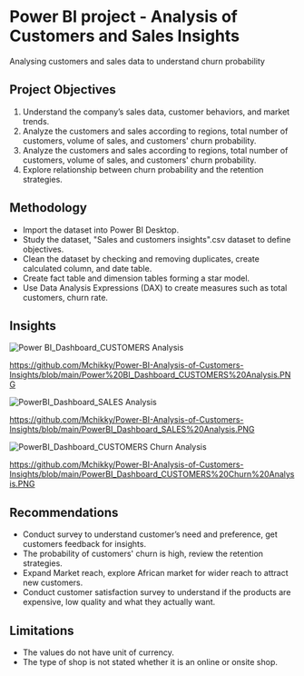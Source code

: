 # Power BI project - Analysis of Customers and Sales Insights
Analysing customers and sales data to understand churn probability 

## Project Objectives
1. Understand the company’s sales data, customer behaviors, and market trends.
2. Analyze the customers and sales according to  regions, total number of customers, volume of sales, and customers' churn probability.
3. Analyze the customers and sales according to  regions, total number of customers, volume of sales, and customers' churn probability.
4. Explore relationship between churn probability and the retention strategies.
   
## Methodology
- Import the dataset into Power BI Desktop. 
- Study the dataset, "Sales and customers insights".csv dataset to define objectives.
- Clean the dataset by checking and removing duplicates, create calculated column, and date table. 
- Create fact table and dimension tables forming a star model. 
- Use Data Analysis Expressions (DAX) to create measures such as total customers, churn rate.
  
## Insights

![Power BI_Dashboard_CUSTOMERS Analysis](https://github.com/user-attachments/assets/ae942ad6-def5-4eab-9eba-267aa3ff6d65)

https://github.com/Mchikky/Power-BI-Analysis-of-Customers-Insights/blob/main/Power%20BI_Dashboard_CUSTOMERS%20Analysis.PNG

![PowerBI_Dashboard_SALES Analysis](https://github.com/user-attachments/assets/b1b33aa5-33b0-4d93-9caf-07908c9ab520)

https://github.com/Mchikky/Power-BI-Analysis-of-Customers-Insights/blob/main/PowerBI_Dashboard_SALES%20Analysis.PNG

![PowerBI_Dashboard_CUSTOMERS Churn Analysis](https://github.com/user-attachments/assets/20ab18df-015b-497b-b8a4-ebcc0c2e6ea7)

https://github.com/Mchikky/Power-BI-Analysis-of-Customers-Insights/blob/main/PowerBI_Dashboard_CUSTOMERS%20Churn%20Analysis.PNG

## Recommendations
- Conduct survey to understand customer’s need and preference, get customers feedback for insights. 
- The probability of customers' churn is high, review the retention strategies.  
- Expand Market reach, explore African market for wider reach to attract new customers.
- Conduct customer satisfaction survey to understand if the products are expensive, low quality and what they actually want.
  
## Limitations
- The values do not have unit of currency. 
- The type of shop is not stated whether it is an online or onsite shop.






